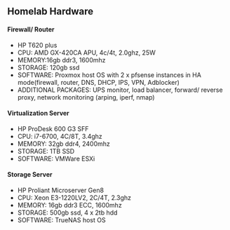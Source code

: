 ## Homelab Hardware


#### Firewall/ Router
- HP T620 plus
- CPU: AMD GX-420CA APU, 4c/4t, 2.0ghz, 25W
- MEMORY:16gb ddr3, 1600mhz
- STORAGE: 120gb ssd
- SOFTWARE: Proxmox host OS with 2 x pfsense instances in HA mode(firewall, router, DNS, DHCP, IPS, VPN, Adblocker)
- ADDITIONAL PACKAGES: UPS monitor, load balancer, forward/ reverse proxy, network monitoring (arping, iperf, nmap)
 
#### Virtualization Server
- HP ProDesk 600 G3 SFF
- CPU: i7-6700, 4C/8T, 3.4ghz
- MEMORY: 32gb ddr4, 2400mhz
- STORAGE: 1TB SSD
- SOFTWARE: VMWare ESXi 

#### Storage Server
- HP Proliant Microserver Gen8
- CPU: Xeon E3-1220LV2, 2C/4T, 2.3ghz
- MEMORY: 16gb ddr3 ECC, 1600mhz
- STORAGE: 500gb ssd, 4 x 2tb hdd
- SOFTWARE: TrueNAS host OS
